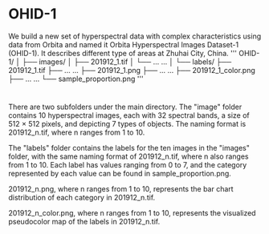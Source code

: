 # OHID-1
 We build a new set of hyperspectral data with complex characteristics using data from Orbita and named it Orbita Hyperspectral Images Dataset-1 (OHID-1). It describes different type of areas at Zhuhai City, China. 
''' 
OHID-1/
│
├── images/
│   ├── 201912_1.tif
│   └── ... ...
│
└── labels/
    ├── 201912_1.tif
    ├── ... ...
    ├── 201912_1.png
    ├── ... ...
    ├── 201912_1_color.png
    ├── ... ...
    └── sample_proportion.png
'''
#
There are two subfolders under the main directory. The "image" folder contains 10 hyperspectral images, each with 32 spectral bands, a size of 512 × 512 pixels, and depicting 7 types of objects. The naming format is 201912_n.tif, where n ranges from 1 to 10.

The "labels" folder contains the labels for the ten images in the "images" folder, with the same naming format of 201912_n.tif, where n also ranges from 1 to 10. Each label has values ranging from 0 to 7, and the category represented by each value can be found in sample_proportion.png.

201912_n.png, where n ranges from 1 to 10, represents the bar chart distribution of each category in 201912_n.tif.

201912_n_color.png, where n ranges from 1 to 10, represents the visualized pseudocolor map of the labels in 201912_n.tif.

